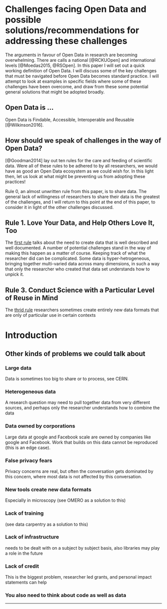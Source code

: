 # Challenges facing Open Data and possible solutions/recommendations for addressing these challenges

The arguments in favour of Open Data in research are becoming overwhelming. There are calls a national [@RCKUOpen] and international levels [@Moedas2015, @RSOpen]. In this paper I will set out a quick working definition of Open Data. I will discuss some of the key challenges that must be navigated before Open Data becomes standard practice. I will attempt to look at examples in specific fields where some of these challenges have been overcome, and draw from these some potential general solutions that might be adopted broadly. 

## Open Data is ... 
Open Data is Findable, Accessible, Interoperable and Reusable [@Wilkinson2016]. 

## How should we speak of challenges in the way of Open Data? 
[@Goodman2014] lay out ten rules for the care and feeding of scientific data. Were all of these rules to be adhered to by all researchers, we would have as good an Open Data ecosystem as we could wish for. In this light then, let us look at what might be preventing us from adopting these practices! 

Rule 0, an almost unwritten rule from this paper, is to share data. The general lack of willingness of researchers to share their data is the greatest of the challenges, and I will return to this point at the end of this paper, to consider it in light of the other challenges discussed. 

## Rule 1. Love Your Data, and Help Others Love It, Too
The [first rule](http://journals.plos.org/ploscompbiol/article?id=10.1371/journal.pcbi.1003542#s2) talks about the need to create data that is well described and well documented. A number of potential challenges stand in the way of making this happen as a matter of course. Keeping track of what the researcher did can be complicated. Some data is hyper-hetrogeneous, bringing together multi-varied data across many dimensions, in such a way that only the researcher who created that data set understands how to unpick it. 

## Rule 3. Conduct Science with a Particular Level of Reuse in Mind
The [thrid rule](http://journals.plos.org/ploscompbiol/article?id=10.1371/journal.pcbi.1003542#s4) 
researchers sometimes create entirely new data formats that are only of particular use in certain contexts





# Introduction 



## Other kinds of problems we could talk about

### Large data 
Data is sometimes too big to share or to process, see CERN. 

### Heterogeneous data 
A research question may need to pull together data from very different sources, and perhaps only the researcher understands how to combine the data 

### Data owned by corporations 
Large data at google  and Facebook scale are owned by companies like google and Facebook. Work that builds on this data cannot be reproduced (this is an edge case). 

### False privacy fears 
Privacy concerns are real, but often the conversation gets dominated by this concern, where most data is not affected by this conversation. 

### New tools create new data formats 
Especially in microscopy (see OMERO as a solution to this)

### Lack of training 
(see data carpentry as a solution to this)

### Lack of infrastructure 
needs to be dealt with on a subject by subject basis, also libraries may play a role in the future 

### Lack of credit 
This is the biggest problem, researcher led grants, and personal impact statements can help 

### You also need to think about code as well as data 

--- 
